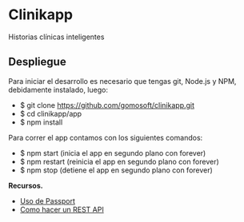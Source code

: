 Clinikapp
=========

Historias clínicas inteligentes



Despliegue
----------

Para iniciar el desarrollo es necesario que tengas git, Node.js y NPM, debidamente instalado, luego:

* $ git clone https://github.com/gomosoft/clinikapp.git
* $ cd clinikapp/app
* $ npm install


Para correr el app contamos con los siguientes comandos:

* $ npm start  (inicia el app en segundo plano con forever)
* $ npm restart  (reinicia el app en segundo plano con forever)
* $ npm stop  (detiene el app en segundo plano con forever)



**Recursos.**


* [Uso de Passport](http://scotch.io/tutorials/javascript/easy-node-authentication-setup-and-local)
* [Como hacer un REST API](http://scotch.io/tutorials/javascript/build-a-restful-api-using-node-and-express-4)



